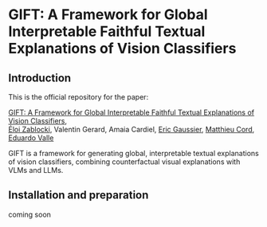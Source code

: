 # GIFT: A Framework for Global Interpretable Faithful Textual Explanations of Vision Classifiers

## Introduction
This is the official repository for the paper:

[GIFT: A Framework for Global Interpretable Faithful Textual Explanations of Vision Classifiers](https://arxiv.org/abs/2411.15605),  
[Éloi Zablocki](https://eloiz.github.io), Valentin Gerard, Amaia Cardiel, [Eric Gaussier](https://ama.liglab.fr/~gaussier/), [Matthieu Cord](https://cord.isir.upmc.fr/), [Eduardo Valle](https://eduardovalle.com/)

GIFT is a framework for generating global, interpretable textual explanations of vision classifiers, combining counterfactual visual explanations with VLMs and LLMs.

## Installation and preparation
coming soon
